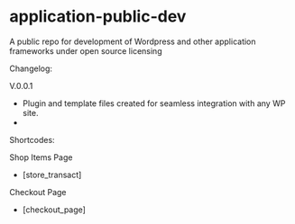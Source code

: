 # application-public-dev
A public repo for development of Wordpress and other application frameworks under open source licensing

Changelog:

V.0.0.1 
 - Plugin and template files created for seamless integration with any WP site.
 -

Shortcodes:

Shop Items Page
- [store_transact]

Checkout Page
- [checkout_page]
